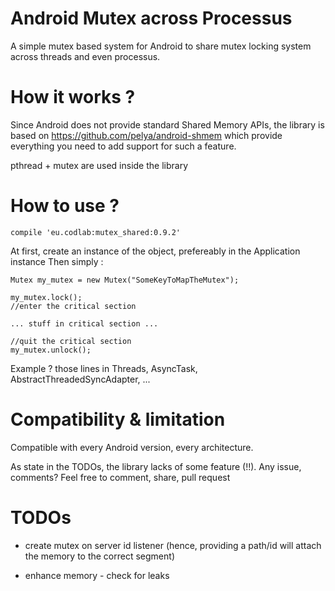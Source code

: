 Android Mutex across Processus
=========================

A simple mutex based system for Android to share mutex locking system across threads and even processus.


How it works ?
==============

Since Android does not provide standard Shared Memory APIs, the library is based on https://github.com/pelya/android-shmem
which provide everything you need to add support for such a feature.

pthread + mutex are used inside the library


How to use ?
============

```
compile 'eu.codlab:mutex_shared:0.9.2'
```

At first, create an instance of the object, prefereably in the Application instance
Then simply :
```
Mutex my_mutex = new Mutex("SomeKeyToMapTheMutex");

my_mutex.lock();
//enter the critical section

... stuff in critical section ...

//quit the critical section
my_mutex.unlock();
```

Example ? those lines in Threads, AsyncTask, AbstractThreadedSyncAdapter, ...

Compatibility & limitation
==========================

Compatible with every Android version, every architecture.

As state in the TODOs, the library lacks of some feature (!!). Any issue, comments? Feel free to comment, share, pull request


TODOs
=====

* create mutex on server id listener (hence, providing a path/id will attach the memory to the correct segment)

* enhance memory - check for leaks
